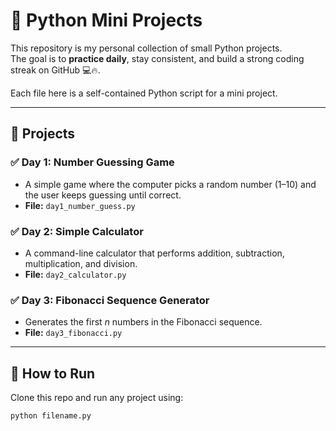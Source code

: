 # 🐍 Python Mini Projects  

This repository is my personal collection of small Python projects.  
The goal is to **practice daily**, stay consistent, and build a strong coding streak on GitHub 💻🔥.  

Each file here is a self-contained Python script for a mini project.  

---

## 📂 Projects  

### ✅ Day 1: Number Guessing Game  
- A simple game where the computer picks a random number (1–10) and the user keeps guessing until correct.  
- **File:** `day1_number_guess.py`  

### ✅ Day 2: Simple Calculator  
- A command-line calculator that performs addition, subtraction, multiplication, and division.  
- **File:** `day2_calculator.py`  

### ✅ Day 3: Fibonacci Sequence Generator  
- Generates the first *n* numbers in the Fibonacci sequence.  
- **File:** `day3_fibonacci.py`  

---

## 🚀 How to Run  

Clone this repo and run any project using:  

```bash
python filename.py
